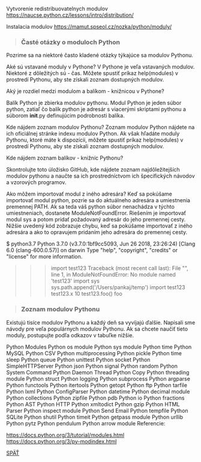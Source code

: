 Vytvorenie redistribuovatelnych modulov
https://naucse.python.cz/lessons/intro/distribution/

Instalacia modulov
https://mamut.spseol.cz/nozka/python/moduly/

>### Časté otázky o moduloch Python
Pozrime sa na niektoré často kladené otázky týkajúce sa modulov Pythonu.

Aké sú vstavané moduly v Pythone?
V Pythone je veľa vstavaných modulov. Niektoré z dôležitých sú - čas. Môžete spustiť príkaz help(modules) v prostredí Pythonu, aby ste získali zoznam dostupných modulov.

Aký je rozdiel medzi modulom a balíkom - knižnicou v Pythone?

Balík Python je zbierka modulov pythonu. Modul Python je jeden súbor python, zatiaľ čo balík python je adresár s viacerými skriptami pythonu a súborom __init__.py definujúcim podrobnosti balíka.

Kde nájdem zoznam modulov Pythonu?
Zoznam modulov Python nájdete na ich oficiálnej stránke indexu modulov Python. Ak však hľadáte moduly Pythonu, ktoré máte k dispozícii, môžete spustiť príkaz help(modules) v prostredí Pythonu, aby ste získali zoznam dostupných modulov.

Kde nájdem zoznam balíkov - knižníc Pythonu?

Skontrolujte toto úložisko GitHub, kde nájdete zoznam najdôležitejších modulov pythonu a naučte sa ich prostredníctvom ich špecifických návodov a vzorových programov.

Ako môžem importovať modul z iného adresára?
Keď sa pokúšame importovať modul python, pozrie sa do aktuálneho adresára a umiestnenia premennej PATH. Ak sa teda váš python súbor nenachádza v týchto umiestneniach, dostanete ModuleNotFoundError. Riešením je importovať modul sys a potom pridať požadovaný adresár do jeho premennej cesty. Nižšie uvedený kód zobrazuje chybu, keď sa pokúšame importovať z iného adresára a ako to opravujem pridaním jeho adresára do premennej cesty.

$ python3.7
Python 3.7.0 (v3.7.0:1bf9cc5093, Jun 26 2018, 23:26:24) 
[Clang 6.0 (clang-600.0.57)] on darwin
Type "help", "copyright", "credits" or "license" for more information.
>>> import test123
Traceback (most recent call last):
  File "<stdin>", line 1, in <module>
ModuleNotFoundError: No module named 'test123'
>>> import sys
>>> sys.path.append('/Users/pankaj/temp')
>>> import test123
>>> test123.x
10
>>> test123.foo()
foo
>>> 

>### Zoznam modulov Pythonu
Existujú tisíce modulov Pythonu a každý deň sa vyvíjajú ďalšie. Napísali sme návody pre veľa populárnych modulov Pythonu. Ak sa chcete naučiť tieto moduly, postupujte podľa odkazov v tabuľke nižšie.

Python Modules
Python os module
Python sys module
Python time
Python MySQL
Python CSV
Python multiprocessing
Python pickle
Python time sleep
Python queue
Python unittest
Python socket
Python SimpleHTTPServer
Python json
Python signal
Python random
Python System Command
Python Daemon Thread
Python Copy
Python threading module
Python struct
Python logging
Python subprocess
Python argparse
Python functools
Python itertools
Python getopt
Python ftp
Python tarfile
Python lxml
Python ConfigParser
Python datetime
Python decimal module
Python collections
Python zipfile
Python pdb
Python io
Python fractions
Python AST
Python HTTP
Python xmltodict
Python gzip
Python HTML Parser
Python inspect module
Python Send Email
Python tempfile
Python SQLite
Python shutil
Python timeit
Python getpass module
Python urllib
Python pytz
Python pendulum
Python arrow module
Referencie:

https://docs.python.org/3/tutorial/modules.html
https://docs.python.org/3/py-modindex.html

[SPÄŤ](../../Obsah.md)